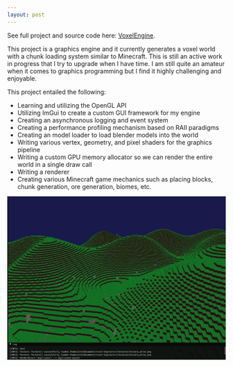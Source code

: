 ```yaml
---
layout: post
---
```


See full project and source code here: [VoxelEngine](https://github.com/ColeStrickler/voxel-engine).

This project is a graphics engine and it currently generates a voxel world with a chunk loading system similar to Minecraft. This is still an active work in progress that I try to upgrade when I have time. I am still quite an amateur when it comes to graphics programming but I find it highly challenging and enjoyable. 


This project entailed the following:
*   Learning and utilizing the OpenGL API
*   Utilizing ImGui to create a custom GUI framework for my engine
*   Creating an asynchronous logging and event system
*   Creating a performance profiling mechanism based on RAII paradigms
*   Creating an model loader to load blender models into the world
*   Writing various vertex, geometry, and pixel shaders for the graphics pipeline
*   Writing a custom GPU memory allocator so we can render the entire world in a single draw call
*   Writing a renderer
*   Creating various Minecraft game mechanics such as placing blocks, chunk generation, ore generation, biomes, etc.


![voxelworld](/assets/img/voxel.png)